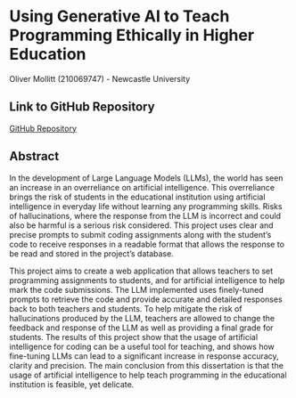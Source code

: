 # Using Generative AI to Teach Programming Ethically in Higher Education
Oliver Mollitt (210069747) - Newcastle University

## Link to GitHub Repository
[GitHub Repository](https://github.com/Knightein/dissertation)

## Abstract
In the development of Large Language Models (LLMs), the world has seen an increase in an overreliance on artificial intelligence. This overreliance brings the risk of students in the educational institution using artificial intelligence in everyday life without learning any programming skills. Risks of hallucinations, where the response from the LLM is incorrect and could also be harmful is a serious risk considered. This project uses clear and precise prompts to submit coding assignments along with the student’s code to receive responses in a readable format that allows the response to be read and stored in the project’s database.

This project aims to create a web application that allows teachers to set programming assignments to students, and for artificial intelligence to help mark the code submissions. The LLM implemented uses finely-tuned prompts to retrieve the code and provide accurate and detailed responses back to both teachers and students. To help mitigate the risk of hallucinations produced by the LLM, teachers are allowed to change the feedback and response of the LLM as well as providing a final grade for students. The results of this project show that the usage of artificial intelligence for coding can be a useful tool for teaching, and shows how fine-tuning LLMs can lead to a significant increase in response accuracy, clarity and precision. The main conclusion from this dissertation is that the usage of artificial intelligence to help teach programming in the educational institution is feasible, yet delicate.
